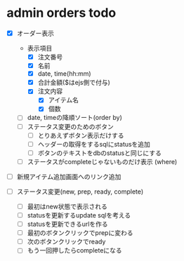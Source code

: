 # admin orders todo

- [x] オーダー表示
  - 表示項目
    - [x] 注文番号
    - [x] 名前
    - [x] date, time(hh:mm)
    - [x] 合計金額($はejs側で付与)
    - [x] 注文内容
      - [x] アイテム名
      - [x] 個数
  - [ ] date, timeの降順ソート(order by)
  - [ ] ステータス変更のためのボタン
    - [ ] とりあえずボタン表示だけする
    - [ ] ヘッダーの取得をするsqlにstatusを追加
    - [ ] ボタンのテキストをdbのstatusと同じにする
  - [ ] ステータスがcompleteじゃないものだけ表示 (where)

- [ ] 新規アイテム追加画面へのリンク追加

- [ ] ステータス変更(new, prep, ready, complete)
  - [ ] 最初はnew状態で表示される
  - [ ] statusを更新するupdate sqlを考える
  - [ ] statusを更新できるurlを作る
  - [ ] 最初のボタンクリックでprepに変わる
  - [ ] 次のボタンクリックでready
  - [ ] もう一回押したらcompleteになる
